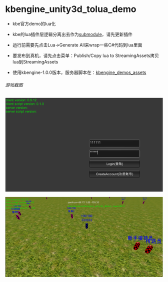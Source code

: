 # kbengine_unity3d_tolua_demo

* kbe官方demo的lua化

* kbe的lua插件层逻辑分离出去作为[submodule](https://github.com/liuxq/kbengine_unity3d_lua_plugins)，请先更新插件

* 运行前需要先点击Lua->Generate All来wrap一些C#代码到lua里面

* 要发布到真机，请先点击菜单：Publish/Copy lua to StreamingAssets拷贝lua到StreamingAssets

* 使用kbengine-1.0.0版本，服务器脚本在：[kbengine_demos_assets](https://github.com/kbengine/kbengine_demos_assets/releases/tag/v1.0.0)

###### 游戏截图
![ui-demo](/login.png)

![ui-demo](/game.png)
